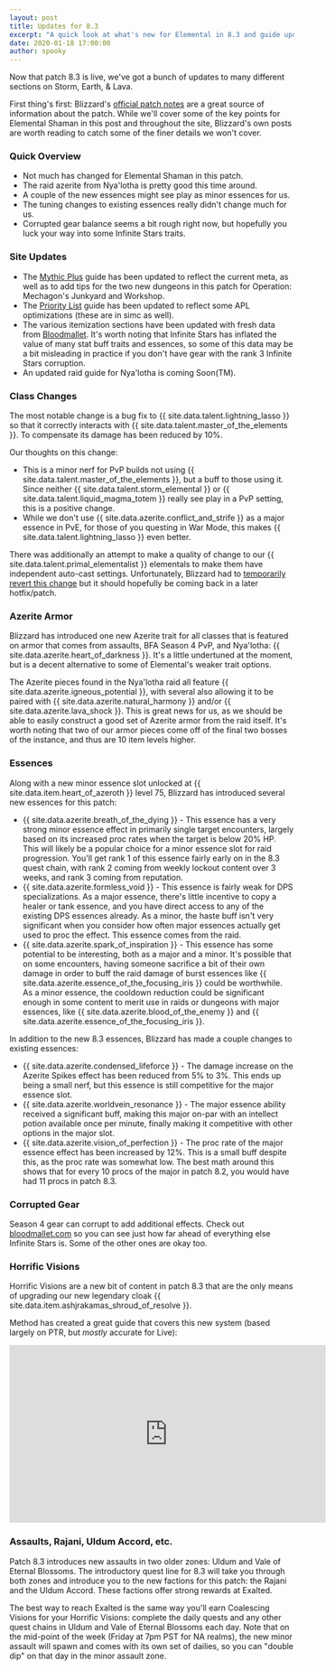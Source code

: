```yaml
---
layout: post
title: Updates for 8.3
excerpt: "A quick look at what's new for Elemental in 8.3 and guide updates throughout the site."
date: 2020-01-18 17:00:00
author: spooky
---
```


Now that patch 8.3 is live, we've got a bunch of updates to many different sections on Storm, Earth, & Lava.

First thing's first: Blizzard's [official patch notes](https://worldofwarcraft.com/en-us/news/23227147/visions-of-n-zoth-content-update-notes) are a great source of information about the patch. While we'll cover some of the key points for Elemental Shaman in this post and throughout the site, Blizzard's own posts are worth reading to catch some of the finer details we won't cover.

### Quick Overview

* Not much has changed for Elemental Shaman in this patch.
* The raid azerite from Nya'lotha is pretty good this time around.
* A couple of the new essences might see play as minor essences for us.
* The tuning changes to existing essences really didn't change much for us.
* Corrupted gear balance seems a bit rough right now, but hopefully you luck your way into some Infinite Stars traits.

### Site Updates

* The [Mythic Plus](/guide/general/mythic_plus.html) guide has been updated to reflect the current meta, as well as to add tips for the two new dungeons in this patch for Operation: Mechagon's Junkyard and Workshop.
* The [Priority List](/guide/general/priority_list.html) guide has been updated to reflect some APL optimizations (these are in simc as well).
* The various itemization sections have been updated with fresh data from [Bloodmallet](https://bloodmallet.com/). It's worth noting that Infinite Stars has inflated the value of many stat buff traits and essences, so some of this data may be a bit misleading in practice if you don't have gear with the rank 3 Infinite Stars corruption.
* An updated raid guide for Nya'lotha is coming Soon(TM).

### Class Changes

The most notable change is a bug fix to {{ site.data.talent.lightning_lasso }} so that it correctly interacts with {{ site.data.talent.master_of_the_elements }}. To compensate its damage has been reduced by 10%.

Our thoughts on this change:

*  This is a minor nerf for PvP builds not using {{ site.data.talent.master_of_the_elements }}, but a buff to those using it. Since neither {{ site.data.talent.storm_elemental }} or {{ site.data.talent.liquid_magma_totem }} really see play in a PvP setting, this is a positive change.
* While we don't use {{ site.data.azerite.conflict_and_strife }} as a major essence in PvE, for those of you questing in War Mode, this makes {{ site.data.talent.lightning_lasso }} even better.

There was additionally an attempt to make a quality of change to our {{ site.data.talent.primal_elementalist }} elementals to make them have independent auto-cast settings. Unfortunately, Blizzard had to [temporarily revert this change](https://us.forums.blizzard.com/en/wow/t/shaman-change-removed-from-visions-of-nzoth/410015/1) but it should hopefully be coming back in a later hotfix/patch.

### Azerite Armor

Blizzard has introduced one new Azerite trait for all classes that is featured on armor that comes from assaults, BFA Season 4 PvP, and Nya'lotha: {{ site.data.azerite.heart_of_darkness }}. It's a little undertuned at the moment, but is a decent alternative to some of Elemental's weaker trait options.

The Azerite pieces found in the Nya'lotha raid all feature {{ site.data.azerite.igneous_potential }}, with several also allowing it to be paired with {{ site.data.azerite.natural_harmony }} and/or {{ site.data.azerite.lava_shock }}. This is great news for us, as we should be able to easily construct a good set of Azerite armor from the raid itself. It's worth noting that two of our armor pieces come off of the final two bosses of the instance, and thus are 10 item levels higher.

### Essences

Along with a new minor essence slot unlocked at {{ site.data.item.heart_of_azeroth }} level 75, Blizzard has introduced several new essences for this patch:

* {{ site.data.azerite.breath_of_the_dying }} - This essence has a very strong minor essence effect in primarily single target encounters, largely based on its increased proc rates when the target is below 20% HP. This will likely be a popular choice for a minor essence slot for raid progression. You'll get rank 1 of this essence fairly early on in the 8.3 quest chain, with rank 2 coming from weekly lockout content over 3 weeks, and rank 3 coming from reputation.
* {{ site.data.azerite.formless_void }} - This essence is fairly weak for DPS specializations. As a major essence, there's little incentive to copy a healer or tank essence, and you have direct access to any of the existing DPS essences already. As a minor, the haste buff isn't very significant when you consider how often major essences actually get used to proc the effect. This essence comes from the raid.
* {{ site.data.azerite.spark_of_inspiration }} - This essence has some potential to be interesting, both as a major and a minor. It's possible that on some encounters, having someone sacrifice a bit of their own damage in order to buff the raid damage of burst essences like {{ site.data.azerite.essence_of_the_focusing_iris }} could be worthwhile. As a minor essence, the cooldown reduction could be significant enough in some content to merit use in raids or dungeons with major essences, like {{ site.data.azerite.blood_of_the_enemy }} and {{ site.data.azerite.essence_of_the_focusing_iris }}.

In addition to the new 8.3 essences, Blizzard has made a couple changes to existing essences:

* {{ site.data.azerite.condensed_lifeforce }} - The damage increase on the Azerite Spikes effect has been reduced from 5% to 3%. This ends up being a small nerf, but this essence is still competitive for the major essence slot.
* {{ site.data.azerite.worldvein_resonance }} - The major essence ability received a significant buff, making this major on-par with an intellect potion available once per minute, finally making it competitive with other options in the major slot.
* {{ site.data.azerite.vision_of_perfection }} - The proc rate of the major essence effect has been increased by 12%. This is a small buff despite this, as the proc rate was somewhat low. The best math around this shows that for every 10 procs of the major in patch 8.2, you would have had 11 procs in patch 8.3.

### Corrupted Gear

Season 4 gear can corrupt to add additional effects. Check out [bloodmallet.com](https://bloodmallet.com) so you can see just how far ahead of everything else Infinite Stars is. Some of the other ones are okay too.

### Horrific Visions

Horrific Visions are a new bit of content in patch 8.3 that are the only means of upgrading our new legendary cloak {{ site.data.item.ashjrakamas_shroud_of_resolve }}.

Method has created a great guide that covers this new system (based largely on PTR, but _mostly_ accurate for Live):

<iframe width="560" height="315" src="https://www.youtube.com/embed/pt3i7kdaB0Q" frameborder="0" allow="accelerometer; autoplay; encrypted-media; gyroscope; picture-in-picture" allowfullscreen></iframe>
<br />

### Assaults, Rajani, Uldum Accord, etc.

Patch 8.3 introduces new assaults in two older zones: Uldum and Vale of Eternal Blossoms. The introductory quest line for 8.3 will take you through both zones and introduce you to the new factions for this patch: the Rajani and the Uldum Accord. These factions offer strong rewards at Exalted.

The best way to reach Exalted is the same way you'll earn Coalescing Visions for your Horrific Visions: complete the daily quests and any other quest chains in Uldum and Vale of Eternal Blossoms each day. Note that on the mid-point of the week (Friday at 7pm PST for NA realms), the new minor assault will spawn and comes with its own set of dailies, so you can "double dip" on that day in the minor assault zone.